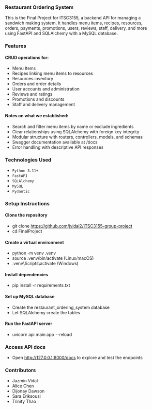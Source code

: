 ### Restaurant Ordering System

This is the Final Project for ITSC3155, a backend API for managing a sandwich making system. It handles menu items, recipes, resources, orders, payments, promotions, users, reviews, staff, delivery, and more using FastAPI and SQLAlchemy with a MySQL database.

### Features
#### CRUD operations for:
* Menu Items
* Recipes linking menu items to resources
* Resources inventory
* Orders and order details
* User accounts and administration
* Reviews and ratings
* Promotions and discounts
* Staff and delivery management

#### Notes on what we established:
* Search and filter menu items by name or exclude ingredients
* Clear relationships using SQLAlchemy with foreign key integrity
* Modular structure with routers, controllers, models, and schemas
* Swagger documentation available at /docs
* Error handling with descriptive API responses

### Technologies Used
* `Python 3.11+`
* `FastAPI`
* `SQLAlchemy`
* `MySQL`
* `Pydantic`


### Setup Instructions
#### Clone the repository	
* git clone https://github.com/jvidal2/ITSC3155-group-project
* cd FinalProject


#### Create a virtual environment
* python -m venv .venv
* source .venv/bin/activate      (Linux/macOS)
* .venv\Scripts\activate            (Windows)


#### Install dependencies
* pip install -r requirements.txt


#### Set up MySQL database
* Create the restaurant_ordering_system database
* Let SQLAlchemy create the tables

#### Run the FastAPI server
* uvicorn api.main:app --reload


### Access API docs
* Open http://127.0.0.1:8000/docs to explore and test the endpoints

### Contributors
* Jazmin Vidal
* Alice Chen
* Dijonay Dawson
* Sara Eriksousi
* Trinity Thao